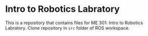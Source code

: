 # Intro to Robotics Labratory
This is a repository that contains files for ME 301: Intro to Robotics Labratory. Clone repository in ``` src ``` folder of ROS workspace.